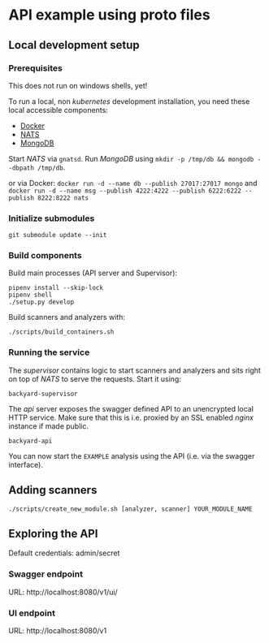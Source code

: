 # API example using proto files


## Local development setup

### Prerequisites

This does not run on windows shells, yet!

To run a local, non *kubernetes* development installation, you need these local accessible components:

 * [Docker](https://www.docker.com/get-started)
 * [NATS](https://github.com/nats-io/gnatsd/releases)
 * [MongoDB](https://www.mongodb.com/download-center/community)

Start *NATS* via `gnatsd`. Run *MongoDB* using `mkdir -p /tmp/db && mongodb --dbpath /tmp/db`.

or via Docker:
`docker run -d --name db --publish 27017:27017 mongo`
and
`docker run -d --name msg --publish 4222:4222 --publish 6222:6222 --publish 8222:8222 nats`

### Initialize submodules
```
git submodule update --init
```

### Build components

Build main processes (API server and Supervisor):

```
pipenv install --skip-lock
pipenv shell
./setup.py develop
```

Build scanners and analyzers with:

```
./scripts/build_containers.sh
```

### Running the service

The *supervisor* contains logic to start scanners and analyzers and sits right on top of
*NATS* to serve the requests. Start it using:

```
backyard-supervisor
```

The *api* server exposes the swagger defined API to an unencrypted local HTTP service. Make
sure that this is i.e. proxied by an SSL enabled *nginx* instance if made public.

```
backyard-api
```

You can now start the `EXAMPLE` analysis using the API (i.e. via the swagger interface).


## Adding scanners
```
./scripts/create_new_module.sh [analyzer, scanner] YOUR_MODULE_NAME
```

## Exploring the API
Default credentials: admin/secret

### Swagger endpoint
URL: http://localhost:8080/v1/ui/

### UI endpoint
URL: http://localhost:8080/v1
